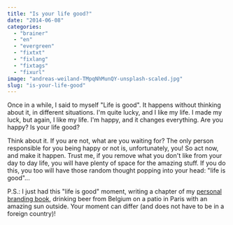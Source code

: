 ```yaml
---
title: "Is your life good?"
date: "2014-06-08"
categories: 
  - "brainer"
  - "en"
  - "evergreen"
  - "fixtxt"
  - "fixlang"
  - "fixtags"
  - "fixurl"
image: "andreas-weiland-TMpqNhMunQY-unsplash-scaled.jpg"
slug: "is-your-life-good"
---
```


Once in a while, I said to myself "Life is good". It happens without thinking about it, in different situations. I'm quite lucky, and I like my life. I made my luck, but again, I like my life. I'm happy, and it changes everything. Are you happy? Is your life good?

Think about it. If you are not, what are you waiting for? The only person responsible for you being happy or not is, unfortunately, you! So act now, and make it happen. Trust me, if you remove what you don't like from your day to day life, you will have plenty of space for the amazing stuff. If you do this, you too will have those random thought popping into your head: "life is good"...

P.S.: I just had this "life is good" moment, writing a chapter of my [personal branding book](https://book.fred.dev/ "Book on Personal Branding for developers"), drinking beer from Belgium on a patio in Paris with an amazing sun outside. Your moment can differ (and does not have to be in a foreign country)!
